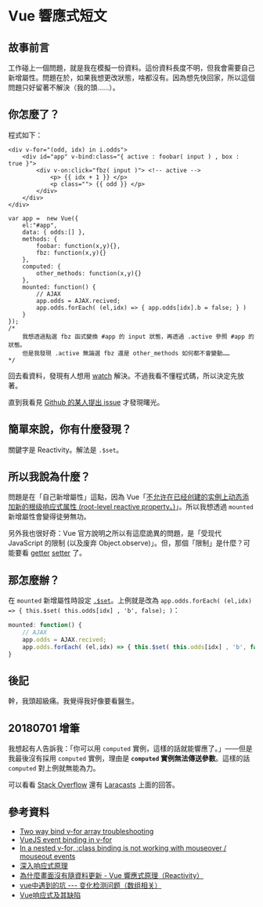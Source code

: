 # Vue 響應式短文

## 故事前言

工作碰上一個問題，就是我在模擬一份資料。這份資料長度不明，但我會需要自己新增屬性。問題在於，如果我想更改狀態，啥都沒有。因為想先快回家，所以這個問題只好留著不解決（我的頭……）。

## 你怎麼了？

程式如下：

```vue
<div v-for="(odd, idx) in i.odds">
    <div id="app" v-bind:class="{ active : foobar( input ) , box : true }">
        <div v-on:click="fbz( input )"> <!-- active -->
            <p> {{ idx + 1 }} </p>
            <p class=""> {{ odd }} </p>
        </div>
    </div>
</div>

var app =  new Vue({
    el:"#app",
    data: { odds:[] },
    methods: {
        foobar: function(x,y){},
        fbz: function(x,y){}
    },
    computed: {
        other_methods: function(x,y){}
    },
    mounted: function() {
        // AJAX
        app.odds = AJAX.recived;
        app.odds.forEach( (el,idx) => { app.odds[idx].b = false; } )
    }
});
/*
    我想透過點選 fbz 函式變換 #app 的 input 狀態，再透過 .active 參照 #app 的狀態。
    但是我發現 .active 無論選 fbz 還是 other_methods 如何都不會變動……
*/
```

回去看資料，發現有人想用 [watch](https://stackoverflow.com/questions/36978333/vuejs-event-binding-in-v-for) 解決。不過我看不懂程式碼，所以決定先放著。

直到我看見 [Github 的某人提出 issue](https://github.com/vuejs/vue/issues/5565) 才發現曙光。

## 簡單來說，你有什麼發現？

關鍵字是 Reactivity。解法是 `.$set`。

## 所以我說為什麼？

問題是在「自己新增屬性」這點，因為 Vue「[不允许在已经创建的实例上动态添加新的根级响应式属性 (root-level reactive property。)](https://cn.vuejs.org/v2/guide/reactivity.html)」。所以我想透過 `mounted` 新增屬性會變得徒勞無功。

另外我也很好奇：Vue 官方說明之所以有這麼詭異的問題，是「受现代 JavaScript 的限制 (以及废弃 Object.observe)」。但，那個「限制」是什麼？可能要看 [getter](https://developer.mozilla.org/en-US/docs/Web/JavaScript/Reference/Functions/get) [setter](https://developer.mozilla.org/en-US/docs/Web/JavaScript/Reference/Functions/set) 了。

## 那怎麼辦？

在 `mounted` 新增屬性時設定 [`.$set`](https://vuejs.org/v2/api/#Vue-set-target-key-value)。上例就是改為 `app.odds.forEach( (el,idx) => { this.$set( this.odds[idx] , 'b', false); )`：

```js
mounted: function() {
    // AJAX
    app.odds = AJAX.recived;
    app.odds.forEach( (el,idx) => { this.$set( this.odds[idx] , 'b', false); } )
}
```

## 後記

幹，我頭超級痛。我覺得我好像要看醫生。

## 20180701 增筆

我想起有人告訴我：「你可以用 `computed` 實例，這樣的話就能響應了。」——但是我最後沒有採用 `computed` 實例，理由是 **`computed` 實例無法傳送參數**。這樣的話 `computed` 對上例就無能為力。

可以看看 [Stack Overflow](https://stackoverflow.com/questions/40522634/can-i-pass-parameters-in-computed-properties-in-vue-js) 還有 [Laracasts](https://laracasts.com/discuss/channels/vue/pass-arguments-to-computed-properties?page=0) 上面的回答。

## 參考資料

* [Two way bind v-for array troubleshooting](https://codepen.io/iigmir/pen/vRRroa)
* [VueJS event binding in v-for](https://stackoverflow.com/questions/36978333/vuejs-event-binding-in-v-for)
* [In a nested v-for, :class binding is not working with mouseover / mouseout events](https://github.com/vuejs/vue/issues/5565)
* [深入响应式原理](https://cn.vuejs.org/v2/guide/reactivity.html)
* [為什麼畫面沒有隨資料更新 - Vue 響應式原理（Reactivity）](https://pjchender.blogspot.tw/2017/05/vue-vue-reactivity.html)
* [vue中遇到的坑 --- 变化检测问题（数组相关）](https://www.cnblogs.com/zhuzhenwei918/p/6893496.html)
* [Vue响应式及其缺陷](https://www.w3cplus.com/vue/vue-reactivity-and-pitfalls.html)
